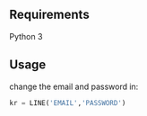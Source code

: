 ## Requirements
Python 3

## Usage
change the email and password in:
```python
kr = LINE('EMAIL','PASSWORD')
```

